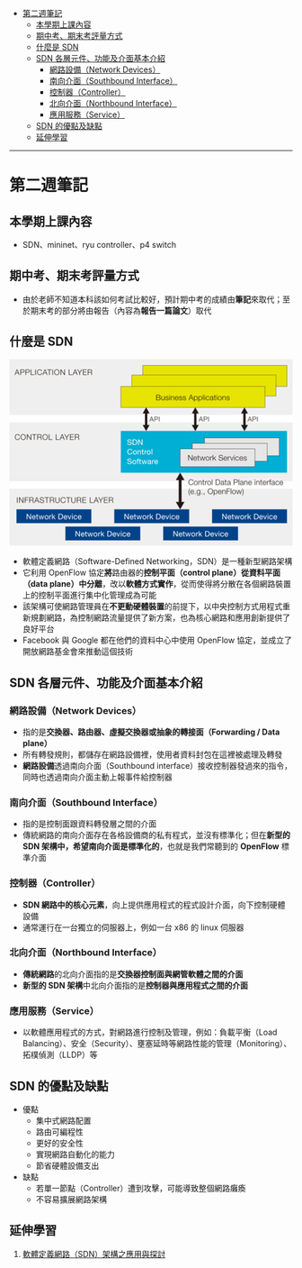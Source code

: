 - [第二週筆記](#第二週筆記)
  - [本學期上課內容](#本學期上課內容)
  - [期中考、期末考評量方式](#期中考期末考評量方式)
  - [什麼是 SDN](#什麼是-sdn)
  - [SDN 各層元件、功能及介面基本介紹](#sdn-各層元件功能及介面基本介紹)
    - [網路設備（Network Devices）](#網路設備network-devices)
    - [南向介面（Southbound Interface）](#南向介面southbound-interface)
    - [控制器（Controller）](#控制器controller)
    - [北向介面（Northbound Interface）](#北向介面northbound-interface)
    - [應用服務（Service）](#應用服務service)
  - [SDN 的優點及缺點](#sdn-的優點及缺點)
  - [延伸學習](#延伸學習)
---
# 第二週筆記
## 本學期上課內容
- SDN、mininet、ryu controller、p4 switch

## 期中考、期末考評量方式
- 由於老師不知道本科該如何考試比較好，預計期中考的成績由**筆記**來取代；至於期末考的部分將由報告（內容為**報告一篇論文**）取代

## 什麼是 SDN
<img src="Week 1\SDN_architecture.jpg" width="550px" />

- 軟體定義網路（Software-Defined Networking，SDN）是一種新型網路架構
- 它利用 OpenFlow 協定**將**路由器的**控制平面（control plane）從資料平面（data plane）中分離**，改以**軟體方式實作**，從而使得將分散在各個網路裝置上的控制平面進行集中化管理成為可能
- 該架構可使網路管理員在**不更動硬體裝置**的前提下，以中央控制方式用程式重新規劃網路，為控制網路流量提供了新方案，也為核心網路和應用創新提供了良好平台
- Facebook 與 Google 都在他們的資料中心中使用 OpenFlow 協定，並成立了開放網路基金會來推動這個技術

## SDN 各層元件、功能及介面基本介紹
### 網路設備（Network Devices）
- 指的是**交換器、路由器、虛擬交換器或抽象的轉接面（Forwarding / Data plane）**
- 所有轉發規則，都儲存在網路設備裡，使用者資料封包在這裡被處理及轉發
- **網路設備**透過南向介面（Southbound interface）接收控制器發過來的指令，同時也透過南向介面主動上報事件給控制器

### 南向介面（Southbound Interface）
- 指的是控制面跟資料轉發層之間的介面
- 傳統網路的南向介面存在各格設備商的私有程式，並沒有標準化；但在**新型的 SDN 架構中，希望南向介面是標準化的**，也就是我們常聽到的 **OpenFlow** 標準介面

### 控制器（Controller）
- **SDN 網路中的核心元素**，向上提供應用程式的程式設計介面，向下控制硬體設備
- 通常運行在一台獨立的伺服器上，例如一台 x86 的 linux 伺服器

### 北向介面（Northbound Interface）
- **傳統網路**的北向介面指的是**交換器控制面與網管軟體之間的介面**
- **新型的 SDN 架構**中北向介面指的是**控制器與應用程式之間的介面**

### 應用服務（Service）
- 以軟體應用程式的方式，對網路進行控制及管理，例如：負載平衡（Load Balancing）、安全（Security）、壅塞延時等網路性能的管理（Monitoring）、拓樸偵測（LLDP）等

## SDN 的優點及缺點
- 優點
    - 集中式網路配置
    - 路由可編程性
    - 更好的安全性
    - 實現網路自動化的能力
    - 節省硬體設備支出
- 缺點
    - 若單一節點（Controller）遭到攻擊，可能導致整個網路癱瘓
    - 不容易擴展網路架構

## 延伸學習
1. [軟體定義網路（SDN）架構之應用與探討](https://www.taifex.com.tw/file/taifex/CHINESE/10/moth/P18-21%20%E9%97%9C%E9%8D%B5%E7%9C%8B%E6%B3%95(3).pdf)
